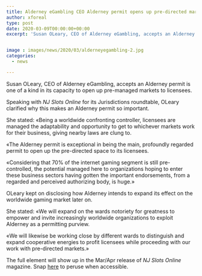 ```yaml
---
title: Alderney eGambling CEO Alderney permit opens up pre-directed markets
author: xforeal 
type: post
date: 2020-03-09T00:00:00+00:00
excerpt: 'Susan OLeary, CEO of Alderney eGambling, accepts an Alderney permit is novel in its capacity to open up pre-controlled markets to licensees '


image : images/news/2020/03/alderneyegambling-2.jpg
categories:
  - news

---
```

Susan OLeary, CEO of Alderney eGambling, accepts an Alderney permit is one of a kind in its capacity to open up pre-managed markets to licensees. 

Speaking with _NJ Slots Online_ for its Jurisdictions roundtable, OLeary clarified why this makes an Alderney permit so important. 

She stated: &#171;Being a worldwide confronting controller, licensees are managed the adaptability and opportunity to get to whichever markets work for their business, giving nearby laws are clung to. 

&#171;The Alderney permit is exceptional in being the main, profoundly regarded permit to open up the pre-directed space to its licensees. 

&#171;Considering that 70&percnt; of the internet gaming segment is still pre-controlled, the potential managed here to organizations hoping to enter these business sectors having gotten the important endorsements, from a regarded and perceived authorizing body, is huge.&#187; 

OLeary kept on disclosing how Alderney intends to expand its effect on the worldwide gaming market later on. 

She stated: &#171;We will expand on the wards notoriety for greatness to empower and invite increasingly worldwide organizations to exploit Alderney as a permitting purview. 

&#171;We will likewise be working close by different wards to distinguish and expand cooperative energies to profit licensees while proceeding with our work with pre-directed markets.&#187; 

The full element will show up in the Mar/Apr release of _NJ Slots Online_ magazine. Snap [here][1] to peruse when accessible.

 [1]: #